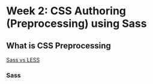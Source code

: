 # Week 2: CSS Authoring (Preprocessing) using Sass

## What is CSS Preprocessing

[Sass vs LESS](https://css-tricks.com/sass-vs-less/)

### Sass
